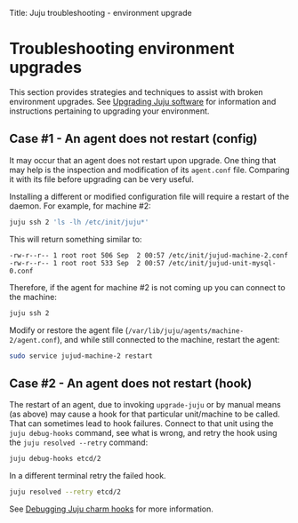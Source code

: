 Title: Juju troubleshooting - environment upgrade  


# Troubleshooting environment upgrades

This section provides strategies and techniques to assist with broken
environment upgrades. See
[Upgrading Juju software](./models-upgrade.html#upgrading-the-model-software) for
information and instructions pertaining to upgrading your environment.


## Case #1 - An agent does not restart (config)

It may occur that an agent does not restart upon upgrade. One thing that may
help is the inspection and modification of its `agent.conf` file. Comparing it
with its file before upgrading can be very useful.

Installing a different or modified configuration file will require a restart of
the daemon. For example, for machine #2:

```bash
juju ssh 2 'ls -lh /etc/init/juju*'
```

This will return something similar to:

```no-highlight
-rw-r--r-- 1 root root 506 Sep  2 00:57 /etc/init/jujud-machine-2.conf
-rw-r--r-- 1 root root 533 Sep  2 00:57 /etc/init/jujud-unit-mysql-0.conf
```

Therefore, if the agent for machine #2 is not coming up you can connect to the
machine:

```bash
juju ssh 2
```

Modify or restore the agent file
(`/var/lib/juju/agents/machine-2/agent.conf`), and while still connected to the
machine, restart the agent:

```bash
sudo service jujud-machine-2 restart
```


## Case #2 - An agent does not restart (hook)

The restart of an agent, due to invoking `upgrade-juju` or by manual means (as
above) may cause a hook for that particular unit/machine to be called. That can
sometimes lead to hook failures. Connect to that unit using the
`juju debug-hooks` command, see what is wrong, and retry the hook using the
`juju resolved --retry` command:

```bash
juju debug-hooks etcd/2
```

In a different terminal retry the failed hook.

```bash
juju resolved --retry etcd/2
```

See [Debugging Juju charm hooks](./developer-debugging.html) for more
information.
